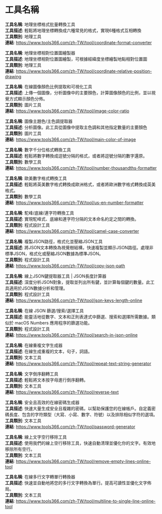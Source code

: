 # 工具名稱

**工具名稱**: 地理坐標格式批量轉換工具  
**工具描述**: 輕鬆將地理坐標轉換成六種常見的格式，實現6種格式互相轉換  
**工具類別**: 地理工具  
**連結**: https://www.tools366.com/zh-TW/tool/coordinate-format-converter


**工具名稱**: 地理坐標相對位置圖繪製器  
**工具描述**: 地理坐標相對位置圖繪製，可根據經緯度坐標繪製地點相對位置圖  
**工具類別**: 地理工具  
**連結**: https://www.tools366.com/zh-TW/tool/coordinate-relative-position-drawing


**工具名稱**: 在線圖像顏色比例提取和可視化工具  
**工具描述**: 上傳一個圖像，分析圖像中的主要顏色，計算圖像顏色的比例，並以視覺方式顯示顏色分佈。  
**工具類別**: 圖片工具  
**連結**: https://www.tools366.com/zh-TW/tool/image-color-ratio


**工具名稱**: 圖像主題色/主色調提取器  
**工具描述**: 分析圖像。此工具從圖像中提取主色調和其他指定數量的主要顏色  
**工具類別**: 圖片工具  
**連結**: https://www.tools366.com/zh-TW/tool/main-color-of-image


**工具名稱**: 數字千分位格式轉換工具  
**工具描述**: 輕鬆將數字轉換成逗號分隔的格式，或者將逗號分隔的數字還原。  
**工具類別**: 數學工具  
**連結**: https://www.tools366.com/zh-TW/tool/number-thousandths-formatter


**工具名稱**: 歐美數字格式轉換工具  
**工具描述**: 輕鬆將英美數字格式轉換成歐洲格式，或者將歐洲數字格式轉換成英美格式。  
**工具類別**: 數學工具  
**連結**: https://www.tools366.com/zh-TW/tool/us-en-number-formatter


**工具名稱**: 駝峰/底線/連字符轉換工具  
**工具描述**: 實現駝峰式、底線和連字符分隔的文本命名約定之間的轉換。  
**工具類別**: 程式設計工具  
**連結**: https://www.tools366.com/zh-TW/tool/camel-case-converter


**工具名稱**: 複製JSON路徑，格式化並壓縮JSON工具  
**工具描述**: 將JSON文本轉換為視覺樹結構，快速複製並顯示JSON路徑。處理非標準JSON，格式化或壓縮JSON數據為標準JSON。  
**工具類別**: 程式設計工具  
**連結**: https://www.tools366.com/zh-TW/tool/copy-json-path


**工具名稱**: 線上JSON鍵提取器工具 | JSON長度計算器  
**工具描述**: 深度分析JSON對象，提取並列出所有鍵，並計算每個鍵的數量。此工具適用於JSON數據分析和管理。  
**工具類別**: 程式設計工具  
**連結**: https://www.tools366.com/zh-TW/tool/json-keys-length-online


**工具名稱**: 在線 JSON 篩選/搜索/選擇工具  
**工具描述**: 能靈活地從數字、文本和正則表達式中篩選、搜索和選擇所需數據。類似於 macOS Numbers 應用程序的篩選功能。  
**工具類別**: 程式設計工具  
**連結**: https://www.tools366.com/zh-TW/tool/search-in-json-online


**工具名稱**: 在線重複文字生成器  
**工具描述**: 在線生成重複的文本，句子，詞語。  
**工具類別**: 文本工具  
**連結**: https://www.tools366.com/zh-TW/tool/repeat-text-string-generator


**工具名稱**: 文字倒序翻轉工具  
**工具描述**: 輕鬆將文本按字母進行倒序翻轉。  
**工具類別**: 文本工具  
**連結**: https://www.tools366.com/zh-TW/tool/reverse-text


**工具名稱**: 安全且高效的在線密碼生成器  
**工具描述**: 快速大量生成安全且複雜的密碼，以幫助保護您的在線帳戶。自定義密碼長度、包含的字符類型（大寫、小寫、數字、符號）以及排除相似字符的選項。  
**工具類別**: 文本工具  
**連結**: https://www.tools366.com/zh-TW/tool/password-generator


**工具名稱**: 線上文字空行移除工具  
**工具描述**: 使用我們的線上空行移除工具，快速自動清理並優化你的文字。有效地移除所有空行。  
**工具類別**: 文本工具  
**連結**: https://www.tools366.com/zh-TW/tool/remove-empty-lines-online-tool


**工具名稱**: 在線多行文字轉單行轉換器  
**工具描述**: 快速並自動地將您的多行文字轉換為單行。提高可讀性並優化文字佈局。  
**工具類別**: 文本工具  
**連結**: https://www.tools366.com/zh-TW/tool/multiline-to-single-line-online-tool


